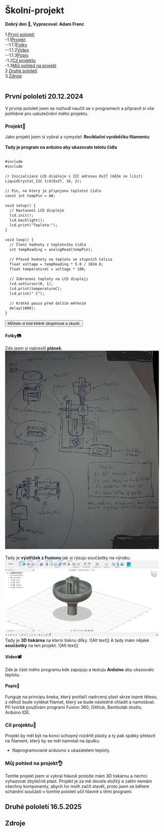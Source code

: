 # Školní-projekt
__Dobrý den 👋, Vypracoval: Adam Franc__ <br>
<br>
1.[První pololetí](#prvn%C3%AD-pololet%C3%AD-20122024)<br>
-1.1[Projekt](#projekt)<br>
--1.1.1[Fotky](#fotky)<br>
--1.1.2[Video](#video)<br>
--1.1.3[Popis](#popis)<br>
-1.2[Cíl projektu](#c%C3%ADl-projektu)<br>
-1.3[Můj pohled na projekt](#m%C5%AFj-pohled-na-projekt)<br>
2.[Druhé pololetí](#druh%C3%A9-pololet%C3%AD-1652025)<br>
3.[Zdroje](#zdroje)<br>
<br>
## První pololetí 20.12.2024
V prvníp pololetí jsem se rozhodl naučit se v programech a připravit si vše potřebné pro uskutečnění mého projektu.
### Projekt📁
Jako projekt jsem si vybral a vymyslel: __Reciklační vyráběčku filamentu__<br>
<br>
__Tady je program na arduino aby ukazovalo telotu čidla__
<pre>
<code id="code-block">
#include <Wire.h>
#include <LiquidCrystal_I2C.h>

// Inicializace LCD displeje s I2C adresou 0x27 (může se lišit)
LiquidCrystal_I2C lcd(0x27, 16, 2);

// Pin, na který je připojeno teplotní čidlo
const int tempPin = A0;

void setup() {
  // Nastavení LCD displeje
  lcd.init();
  lcd.backlight();
  lcd.print("Teplota:");
}

void loop() {
  // Čtení hodnoty z teplotního čidla
  int tempReading = analogRead(tempPin);

  // Převod hodnoty na teplotu ve stupních Celsia
  float voltage = tempReading * 5.0 / 1024.0;
  float temperatureC = voltage * 100;

  // Zobrazení teploty na LCD displeji
  lcd.setCursor(0, 1);
  lcd.print(temperatureC);
  lcd.print(" C");

  // Krátká pauza před dalším měřením
  delay(1000);
}
</code>
<button onclick="copyToClipboard()">Můžete si kód klidně zkopírovat a zkusit.</button>
</pre>
#### Fotky📷
Zde jsem si nakreslil __plánek__.
<br>
![Alt text](1734542854064.jpg)
<br>
<br>
Tady je __výstřižek z Fusionu__ jak si rýsuju součástky na výrobu.
<br>
![Alt text](https://github.com/Adam-Franc/skolni-projekt/blob/6c6357e7de17bfd86bdb99ccf89d66983250def9/V%C3%BDst%C5%99i%C5%BEek%2040.PNG)
Tady je __3D tiskárna__ na ktersi tisknu dílky.
![Alt text](
A tady mám nějaké __součástky__ na ten projekt.
![Alt text](
#### Video📽
Zde je část mého programu kde zapojuju a testuju __Arduino__ aby ukazovalo teplotu.
#### Popis📝
Funguje na principu šneka, který protlačí nadrcený plast skrze topné těleso, z něhož bude vytékat filamet, který se bude následně chladit a namotávat.
Při tvorbě používám programi Fusion 360, GitHub, Bambulab studio, Arduino IDE.
### Cíl projektu🎯
Projekt by měl být na konci schopný rozdrtit plasty a ty pak spátky přetavit na filament, který by se měl namotat na špulku.<br>
+ Naprogramované arduiono s ukazatelem teploty.
### Můj pohled na projekt👌
Tenhle projekt jsem si vybral hlavně protože mám 3D tiskárnu a nechci vyhazovat zbytečně plast. Projekt je za mě docela složitý a zatím nemám všechny komponenty, abych ho molh začít stavět, proto jsem se během schánění součástí v tomhle pololetí učil hlavně s těmi programi.
## Druhé pololetí 16.5.2025
## Zdroje


